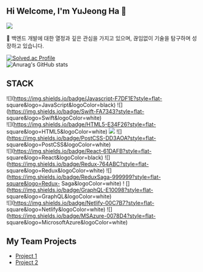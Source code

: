 ## Hi Welcome, I'm YuJeong Ha 👋

<img src="https://capsule-render.vercel.app/api?type=waving&color=gradient&customColorList=10&height=250&section=header&text=%3C%EB%B0%B1%EC%97%94%EB%93%9C%20%EA%B0%9C%EB%B0%9C%EC%9E%90%20%ED%95%98%EC%9C%A0%EC%A0%95%EC%9E%85%EB%8B%88%EB%8B%A4%3E&fontSize=90&animation=fadeIn" />

💼 백엔드 개발에 대한 열정과 깊은 관심을 가지고 있으며, 끊임없이 기술을 탐구하며 성장하고 있습니다.

<!--
**HaYuJeong/HaYuJeong** is a ✨ _special_ ✨ repository because its `README.md` (this file) appears on your GitHub profile.

Here are some ideas to get you started:

- 🔭 I’m currently working on ...
- 🌱 I’m currently learning ...
- 👯 I’m looking to collaborate on ...
- 🤔 I’m looking for help with ...
- 💬 Ask me about ...
- 📫 How to reach me: ...
- 😄 Pronouns: ...
- ⚡ Fun fact: ...
-->

[![Solved.ac Profile](http://mazassumnida.wtf/api/generate_badge?boj=hayj6935)](https://solved.ac/hayj6935)
<br/>
![Anurag's GitHub stats](https://github-readme-stats.vercel.app/api?username=HaYuJeong&show_icons=true&theme=radical) 
## STACK

![](https://img.shields.io/badge/Javascript-F7DF1E?style=flat-
square&logo=JavaScript&logoColor=black)
![](https://img.shields.io/badge/Swift-FA7343?style=flat-
square&logo=Swift&logoColor=white)
<br>
![](https://img.shields.io/badge/HTML5-E34F26?style=flat-
square&logo=HTML5&logoColor=white)
![](https://img.shields.io/badge/CSS3-1572B6?style=flat-square&logo=CSS3&logoColor=white)
![](https://img.shields.io/badge/PostCSS-DD3AOA?style=flat-
square&logo=PostCSS&logoColor=white)
<br>
![](https://img.shields.io/badge/React-61DAFB?style=flat-
square&logo=React&logoColor=black)
![](https://img.shields.io/badge/Redux-764ABC?style=flat-
square&logo=Redux&logoColor=white)
![](https://img.shields.io/badge/ReduxSaga-999999?style=flat-square&logo=Redux-
Saga&logoColor=white)
! [](https://img.shields.io/badge/GraphQL-E10098?style=flat-
square&logo=GraphQL&logoColor=white)
<br>
![](https://img.shields.io/badge/Netlify-00C7B7?style=flat-
square&logo=Netlify&logoColor=white)
![](https://img.shields.io/badge/MSAzure-0078D4?style=flat-
square&logo=MicrosoftAzure&logoColor=white)

## My Team Projects

- [Project 1](https://github.com/Bkukim/LottoTeamProject)
- [Project 2](https://github.com/Bkukim/lotto_board_project)
